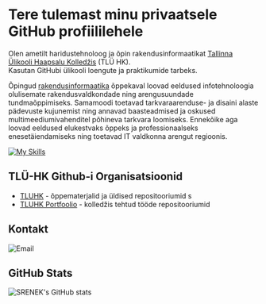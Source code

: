 # Tere tulemast minu privaatsele GitHub profiililehele  

Olen ametilt haridustehnoloog ja õpin rakendusinformaatikat [Tallinna Ülikooli Haapsalu Kolledžis](https://www.tlu.ee/haapsalu) (TLÜ HK).  
Kasutan GitHubi ülikooli loengute ja praktikumide tarbeks.  

Õpingud [rakendusinformaatika](https://www.tlu.ee/haapsalu/rakendusinformaatika) õppekaval loovad eeldused infotehnoloogia olulisemate rakendusvaldkondade ning arengusuundade tundmaõppimiseks. Samamoodi toetavad tarkvaraarenduse- ja disaini alaste pädevuste kujunemist ning annavad baasteadmised ja oskused multimeediumi­vahenditel põhineva tarkvara loomiseks. Ennekõike aga loovad eeldused elukestvaks õppeks ja professionaalseks enesetäiendamiseks ning toetavad IT valdkonna arengut regioonis.  

[![My Skills](https://skillicons.dev/icons?i=html,css,vscode,git,github,markdown,python,js,nodejs,npm,mysql,figma,discord)](https://skillicons.dev)

## TLÜ-HK Github-i Organisatsioonid  

- [TLUHK](https://github.com/tluhk) - õppematerjalid ja üldised repositooriumid  s
- [TLUHK Portfoolio](https://github.com/TLUHK-portfolio) - kolledžis tehtud tööde repositooriumid  

## Kontakt  

![Email](https://img.shields.io/badge/Email-srenek_[at]_tlu.ee-0078D4?style=flat&logo=gmail&logoColor=white)

## GitHub Stats
![SRENEK's GitHub stats](https://github-readme-stats.vercel.app/api?username=TLU-HK-RIF23-RENEK&show_icons=true&theme=radical)
